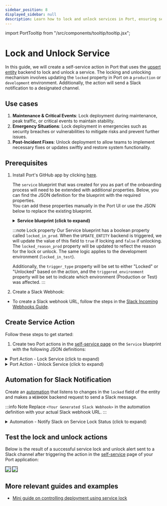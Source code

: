 ```yaml
---
sidebar_position: 8
displayed_sidebar: null
description: Learn how to lock and unlock services in Port, ensuring secure and controlled access to critical resources.
---
```


import PortTooltip from "/src/components/tooltip/tooltip.jsx";

# Lock and Unlock Service

In this guide, we will create a self-service action in Port that uses the [upsert entity](https://docs.getport.io/actions-and-automations/setup-backend/create-update-entity/) backend to lock and unlock a service.
The locking and unlocking mechanism involves
updating the `locked` property in Port on a `production` or `development` environment.
Additionally, the action will send a Slack notification to a designated channel.

## Use cases
1. **Maintenance & Critical Events**: Lock deployment during maintenance, peak traffic, or critical events to maintain stability.
2. **Emergency Situations**: Lock deployment in emergencies such as security breaches or vulnerabilities to mitigate risks and prevent further issues.
3. **Post-Incident Fixes**: Unlock deployment to allow teams to implement necessary fixes or updates swiftly and restore system functionality.

## Prerequisites
1. Install Port's GitHub app by clicking [here](https://github.com/apps/getport-io/installations/new).

   The `service` blueprint that was created for you as part of the onboarding process will need
   to be extended with additional properties.
   Below, you can find the JSON definition for the blueprint with the required properties.  
   You can add these properties manually in the Port UI or use the JSON below to replace the existing blueprint.

    <details>
    <summary><b>Service blueprint (click to expand)</b></summary>

    ```json showLineNumbers
    {
      "identifier": "service",
      "title": "Service",
      "icon": "Github",
      "schema": {
        "properties": {
          "readme": {
            "title": "README",
            "type": "string",
            "format": "markdown",
            "icon": "Book"
          },
          "url": {
            "title": "URL",
            "format": "url",
            "type": "string",
            "icon": "Link"
          },
          "language": {
            "icon": "Git",
            "type": "string",
            "title": "Language",
            "enum": [
              "GO",
              "Python",
              "Node",
              "React"
            ],
            "enumColors": {
              "GO": "red",
              "Python": "green",
              "Node": "blue",
              "React": "yellow"
            }
          },
          "slack": {
            "icon": "Slack",
            "type": "string",
            "title": "Slack",
            "format": "url"
          },
          "code_owners": {
            "title": "Code owners",
            "description": "This service's code owners",
            "type": "string",
            "icon": "TwoUsers"
          },
          "type": {
            "title": "Type",
            "description": "This service's type",
            "type": "string",
            "enum": [
              "Backend",
              "Frontend",
              "Library"
            ],
            "enumColors": {
              "Backend": "purple",
              "Frontend": "pink",
              "Library": "green"
            },
            "icon": "DefaultProperty"
          },
          "lifecycle": {
            "title": "Lifecycle",
            "type": "string",
            "enum": [
              "Production",
              "Staging",
              "Development"
            ],
            "enumColors": {
              "Production": "green",
              "Staging": "yellow",
              "Development": "blue"
            },
            "icon": "DefaultProperty"
          },
          "locked_in_prod": {
            "icon": "DefaultProperty",
            "title": "Locked in Prod",
            "type": "boolean",
            "default": false
          },
          "locked_reason_prod": {
            "icon": "DefaultProperty",
            "title": "Locked Reason Prod",
            "type": "string"
          },
          "locked_in_test": {
            "icon": "DefaultProperty",
            "title": "Locked in Test",
            "type": "boolean",
            "default": false
          },
          "locked_reason_test": {
            "icon": "DefaultProperty",
            "title": "Locked Reason Test",
            "type": "string"
          },
          "trigger_type": {
          "icon": "DefaultProperty",
          "title": "Lock or Unlock",
          "type": "string"
          },
          "triggered_environment": {
          "icon": "DefaultProperty",
          "title": "Triggered Environment",
          "type": "string"
          }
        },
        "required": []
      },
      "mirrorProperties": {},
      "calculationProperties": {},
      "aggregationProperties": {},
      "relations": {}
    }
    ```
    </details>

   :::note Lock property
   Our Service blueprint has a boolean property called `locked_in_prod`.
   When the `UPDATE_ENTITY` backend is triggered,
   we will update the value of this field to `true` if locking and `false` if unlocking.
   The `locked_reason_prod` property will be updated to reflect the reason for the lock or unlock.
   The same logic applies to the development environment (`locked_in_test`).

   Additionally, the `trigger_type` property will be set to either "Locked" or "Unlocked" based on the action,
   and the `triggered_environment` property will be set to indicate which environment (Production or Test) was affected.
   :::


2. Create a Slack Webhook:

- To create a Slack webhook URL, follow the steps in the [Slack Incoming Webhooks Guide](https://api.slack.com/messaging/webhooks).


##  Create Service Action

Follow these steps to get started:

1. Create two Port actions in the [self-service page](https://app.getport.io/self-serve) on the `Service` blueprint with the following JSON definitions:

<details>
  <summary>Port Action - Lock Service (click to expand)</summary>

```json showLineNumbers
{
  "identifier": "lock_service",
  "title": "Lock Service",
  "icon": "Lock",
  "description": "Lock service in Port",
  "trigger": {
    "type": "self-service",
    "operation": "DAY-2",
    "userInputs": {
      "properties": {
        "reason": {
          "type": "string",
          "title": "Reason"
        },
        "environment": {
          "type": "string",
          "title": "Environment",
          "enum": [
            "Production",
            "Staging",
            "Development"
          ],
          "enumColors": {
            "Production": "green",
            "Staging": "orange",
            "Development": "blue"
          }
        }
      },
      "required": [],
      "order": [
        "reason"
      ]
    },
    "blueprintIdentifier": "service"
  },
  "invocationMethod": {
    "type": "UPSERT_ENTITY",
    "blueprintIdentifier": "service",
    "mapping": {
      "identifier": "{{ .entity.identifier }}",
      "title": "{{ .entity.title }}",
      "properties": {
        "{{ if .inputs.environment == 'Production' then 'locked_in_prod' else 'locked_in_test' end }}": true,
        "{{ if .inputs.environment == 'Production' then 'locked_reason_prod' else 'locked_reason_test' end }}": "{{ .inputs.reason }}",
        "trigger_type": "Locked",
        "triggered_environment": "{{ .inputs.environment }}"
      }
    }
  },
  "requiredApproval": false
}
```

</details>

<details>
  <summary>Port Action - Unlock Service (click to expand)</summary>

```json showLineNumbers
{
  "identifier": "unlock_service",
  "title": "Unlock Service",
  "icon": "Unlock",
  "description": "Unlock service in Port",
  "trigger": {
    "type": "self-service",
    "operation": "DAY-2",
    "userInputs": {
      "properties": {
        "reason": {
          "type": "string",
          "title": "Reason"
        },
        "environment": {
          "type": "string",
          "title": "Environment",
          "enum": [
            "Production",
            "Staging",
            "Development"
          ],
          "enumColors": {
            "Production": "green",
            "Staging": "orange",
            "Development": "blue"
          }
        }
      },
      "required": [],
      "order": [
        "reason",
        "environment"
      ]
    },
    "blueprintIdentifier": "service"
  },
  "invocationMethod": {
    "type": "UPSERT_ENTITY",
    "blueprintIdentifier": "service",
    "mapping": {
      "identifier": "{{ .entity.identifier }}",
      "title": "{{ .entity.title }}",
      "properties": {
        "{{ if .inputs.environment == 'Production' then 'locked_in_prod' else 'locked_in_test' end }}": false,
        "{{ if .inputs.environment == 'Production' then 'locked_reason_prod' else 'locked_reason_test' end }}": "{{ .inputs.reason }}",
        "trigger_type": "Unlocked",
        "triggered_environment": "{{ .inputs.environment }}"
      }
    }
  },
  "requiredApproval": false
}
```

</details>





## Automation for Slack Notification

Create an [automation](/actions-and-automations/create-self-service-experiences/) that listens to changes in the `locked` field of the entity and makes a `WEBHOOK` backend request to send a Slack message.

:::info Note
Replace `<Your Generated Slack Webhook>` in the automation definition with your actual Slack webhook URL.
:::

<details>
  <summary>Automation - Notify Slack on Service Lock Status (click to expand)</summary>

```json showLineNumbers
{
  "identifier": "serviceLockStatusChange",
  "title": "Notify Slack on Service Lock Status Change",
  "icon": "Slack",
  "description": "Sends a Slack message when the service lock status changes.",
  "trigger": {
    "type": "automation",
    "event": {
      "type": "ENTITY_UPDATED",
      "blueprintIdentifier": "service"
    },
    "condition": {
      "type": "JQ",
      "expressions": [
        ".diff.after.properties.locked_in_prod != .diff.before.properties.locked_in_prod or .diff.after.properties.locked_in_test != .diff.before.properties.locked_in_test"
      ],
      "combinator": "or"
    }
  },
  "invocationMethod": {
    "type": "WEBHOOK",
    "url": "<Your Generated Slack Webhook>",
    "agent": false,
    "synchronized": true,
    "body": {
      "text": "*Port Service {{ .event.diff.after.properties.trigger_type }}*\n\n*Service Name*: {{ .event.diff.after.title }}\n*Link*: https://app.getport.io/{{ .event.context.blueprintIdentifier }}Entity?identifier={{ .event.context.entityIdentifier }}\n\n*Environment:* {{ .event.diff.after.properties.triggered_environment }}\n*Reason:* {{ if .event.diff.after.properties.triggered_environment == 'Production' then .event.diff.after.properties.locked_reason_prod else .event.diff.after.properties.locked_reason_test end }}"
    }
  },
  "publish": true
}
```

</details>


## Test the lock and unlock actions

Below is the result of a successful service lock and unlock alert sent to a Slack channel after triggering the action in the [self-service](https://app.getport.io/self-serve) page of your Port application:

<img src="/img/guides/lockServiceSlackAlert.png" border="1px" />
<img src="/img/guides/unlockServiceSlackAlert.png" border="1px" />

## More relevant guides and examples
- [Mini guide on controlling deployment using service lock](/guides/all/service-lock-github-workflow.md)